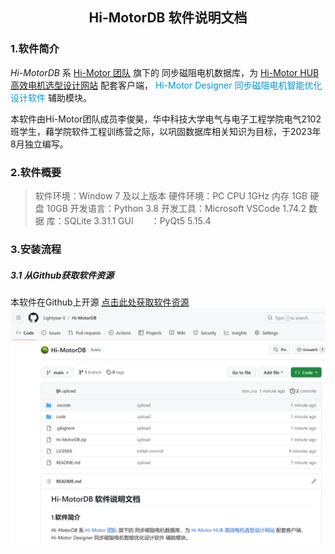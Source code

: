 ## <center> Hi-MotorDB 软件说明文档

### 1.软件简介

*Hi-MotorDB* 系 [Hi-Motor 团队](www.hi-motor.site) 旗下的 同步磁阻电机数据库，为 [Hi-Motor HUB 高效电机选型设计网站](https://hub.hi-motor.site) 配套客户端， <label style="color:#0097db">Hi-Motor Designer 同步磁阻电机智能优化设计软件</label> 辅助模块。

本软件由Hi-Motor团队成员李俊昊，华中科技大学电气与电子工程学院电气2102班学生，藉学院软件工程训练营之际，以巩固数据库相关知识为目标，于2023年8月独立编写。


### 2.软件概要

> 软件环境：Window 7 及以上版本
> 硬件环境：PC CPU 1GHz 内存 1GB 硬盘 10GB
> 开发语言：Python 3.8
> 开发工具：Microsoft VSCode 1.74.2
> 数 据 库：SQLite 3.31.1
> GUI&emsp;&emsp;：PyQt5 5.15.4


### 3.安装流程

##### 3.1 从Github获取软件资源
本软件在Github上开源 <u>[点击此处获取软件资源](https://github.com/Lightyear-li/Hi-MotorDB)</u>
![Github](Github.png)